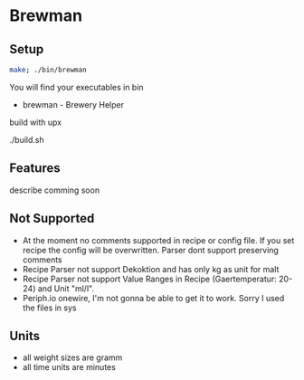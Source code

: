 # Brewman

## Setup

```bash
make; ./bin/brewman
```

You will find your executables in bin

- brewman - Brewery Helper

build with upx

./build.sh

## Features

describe comming soon

## Not Supported

- At the moment no comments supported in recipe or config file. If you set recipe the config will be overwritten. Parser dont support preserving comments
- Recipe Parser not support Dekoktion and has only kg as unit for malt
- Recipe Parser not support Value Ranges in Recipe (Gaertemperatur: 20-24) and Unit "ml/l".
- Periph.io onewire, I'm not gonna be able to get it to work. Sorry I used the files in sys

## Units

- all weight sizes are gramm
- all time units are minutes
